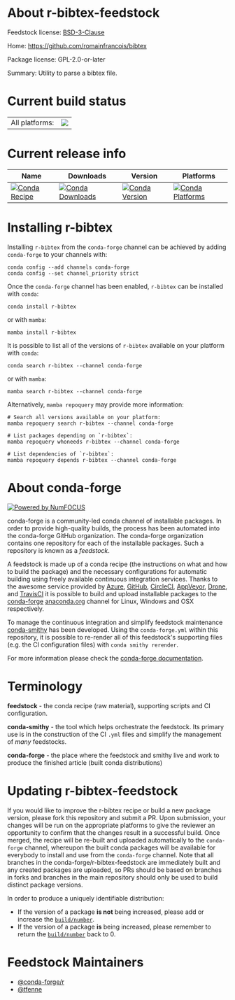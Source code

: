 About r-bibtex-feedstock
========================

Feedstock license: [BSD-3-Clause](https://github.com/conda-forge/r-bibtex-feedstock/blob/main/LICENSE.txt)

Home: https://github.com/romainfrancois/bibtex

Package license: GPL-2.0-or-later

Summary: Utility to parse a bibtex file.

Current build status
====================


<table><tr><td>All platforms:</td>
    <td>
      <a href="https://dev.azure.com/conda-forge/feedstock-builds/_build/latest?definitionId=997&branchName=main">
        <img src="https://dev.azure.com/conda-forge/feedstock-builds/_apis/build/status/r-bibtex-feedstock?branchName=main">
      </a>
    </td>
  </tr>
</table>

Current release info
====================

| Name | Downloads | Version | Platforms |
| --- | --- | --- | --- |
| [![Conda Recipe](https://img.shields.io/badge/recipe-r--bibtex-green.svg)](https://anaconda.org/conda-forge/r-bibtex) | [![Conda Downloads](https://img.shields.io/conda/dn/conda-forge/r-bibtex.svg)](https://anaconda.org/conda-forge/r-bibtex) | [![Conda Version](https://img.shields.io/conda/vn/conda-forge/r-bibtex.svg)](https://anaconda.org/conda-forge/r-bibtex) | [![Conda Platforms](https://img.shields.io/conda/pn/conda-forge/r-bibtex.svg)](https://anaconda.org/conda-forge/r-bibtex) |

Installing r-bibtex
===================

Installing `r-bibtex` from the `conda-forge` channel can be achieved by adding `conda-forge` to your channels with:

```
conda config --add channels conda-forge
conda config --set channel_priority strict
```

Once the `conda-forge` channel has been enabled, `r-bibtex` can be installed with `conda`:

```
conda install r-bibtex
```

or with `mamba`:

```
mamba install r-bibtex
```

It is possible to list all of the versions of `r-bibtex` available on your platform with `conda`:

```
conda search r-bibtex --channel conda-forge
```

or with `mamba`:

```
mamba search r-bibtex --channel conda-forge
```

Alternatively, `mamba repoquery` may provide more information:

```
# Search all versions available on your platform:
mamba repoquery search r-bibtex --channel conda-forge

# List packages depending on `r-bibtex`:
mamba repoquery whoneeds r-bibtex --channel conda-forge

# List dependencies of `r-bibtex`:
mamba repoquery depends r-bibtex --channel conda-forge
```


About conda-forge
=================

[![Powered by
NumFOCUS](https://img.shields.io/badge/powered%20by-NumFOCUS-orange.svg?style=flat&colorA=E1523D&colorB=007D8A)](https://numfocus.org)

conda-forge is a community-led conda channel of installable packages.
In order to provide high-quality builds, the process has been automated into the
conda-forge GitHub organization. The conda-forge organization contains one repository
for each of the installable packages. Such a repository is known as a *feedstock*.

A feedstock is made up of a conda recipe (the instructions on what and how to build
the package) and the necessary configurations for automatic building using freely
available continuous integration services. Thanks to the awesome service provided by
[Azure](https://azure.microsoft.com/en-us/services/devops/), [GitHub](https://github.com/),
[CircleCI](https://circleci.com/), [AppVeyor](https://www.appveyor.com/),
[Drone](https://cloud.drone.io/welcome), and [TravisCI](https://travis-ci.com/)
it is possible to build and upload installable packages to the
[conda-forge](https://anaconda.org/conda-forge) [anaconda.org](https://anaconda.org/)
channel for Linux, Windows and OSX respectively.

To manage the continuous integration and simplify feedstock maintenance
[conda-smithy](https://github.com/conda-forge/conda-smithy) has been developed.
Using the ``conda-forge.yml`` within this repository, it is possible to re-render all of
this feedstock's supporting files (e.g. the CI configuration files) with ``conda smithy rerender``.

For more information please check the [conda-forge documentation](https://conda-forge.org/docs/).

Terminology
===========

**feedstock** - the conda recipe (raw material), supporting scripts and CI configuration.

**conda-smithy** - the tool which helps orchestrate the feedstock.
                   Its primary use is in the construction of the CI ``.yml`` files
                   and simplify the management of *many* feedstocks.

**conda-forge** - the place where the feedstock and smithy live and work to
                  produce the finished article (built conda distributions)


Updating r-bibtex-feedstock
===========================

If you would like to improve the r-bibtex recipe or build a new
package version, please fork this repository and submit a PR. Upon submission,
your changes will be run on the appropriate platforms to give the reviewer an
opportunity to confirm that the changes result in a successful build. Once
merged, the recipe will be re-built and uploaded automatically to the
`conda-forge` channel, whereupon the built conda packages will be available for
everybody to install and use from the `conda-forge` channel.
Note that all branches in the conda-forge/r-bibtex-feedstock are
immediately built and any created packages are uploaded, so PRs should be based
on branches in forks and branches in the main repository should only be used to
build distinct package versions.

In order to produce a uniquely identifiable distribution:
 * If the version of a package **is not** being increased, please add or increase
   the [``build/number``](https://docs.conda.io/projects/conda-build/en/latest/resources/define-metadata.html#build-number-and-string).
 * If the version of a package **is** being increased, please remember to return
   the [``build/number``](https://docs.conda.io/projects/conda-build/en/latest/resources/define-metadata.html#build-number-and-string)
   back to 0.

Feedstock Maintainers
=====================

* [@conda-forge/r](https://github.com/orgs/conda-forge/teams/r/)
* [@tfenne](https://github.com/tfenne/)


